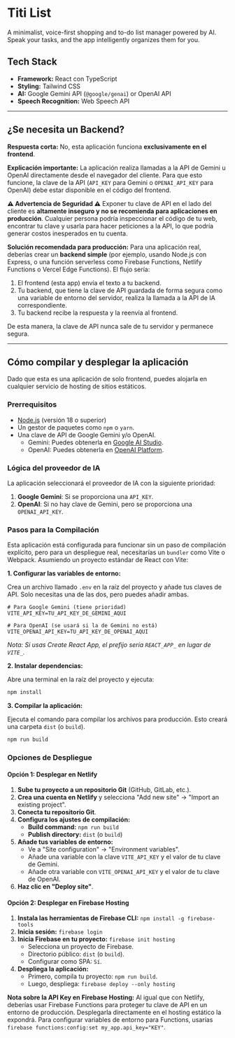 # Titi List

A minimalist, voice-first shopping and to-do list manager powered by AI. Speak your tasks, and the app intelligently organizes them for you.

## Tech Stack

- **Framework:** React con TypeScript
- **Styling:** Tailwind CSS
- **AI:** Google Gemini API (`@google/genai`) or OpenAI API
- **Speech Recognition:** Web Speech API

---

## ¿Se necesita un Backend?

**Respuesta corta:** No, esta aplicación funciona **exclusivamente en el frontend**.

**Explicación importante:**
La aplicación realiza llamadas a la API de Gemini u OpenAI directamente desde el navegador del cliente. Para que esto funcione, la clave de la API (`API_KEY` para Gemini o `OPENAI_API_KEY` para OpenAI) debe estar disponible en el código del frontend.

**⚠️ Advertencia de Seguridad ⚠️**
Exponer tu clave de API en el lado del cliente es **altamente inseguro y no se recomienda para aplicaciones en producción**. Cualquier persona podría inspeccionar el código de tu web, encontrar tu clave y usarla para hacer peticiones a la API, lo que podría generar costos inesperados en tu cuenta.

**Solución recomendada para producción:**
Para una aplicación real, deberías crear un **backend simple** (por ejemplo, usando Node.js con Express, o una función serverless como Firebase Functions, Netlify Functions o Vercel Edge Functions). El flujo sería:
1.  El frontend (esta app) envía el texto a tu backend.
2.  Tu backend, que tiene la clave de API guardada de forma segura como una variable de entorno del servidor, realiza la llamada a la API de IA correspondiente.
3.  Tu backend recibe la respuesta y la reenvía al frontend.

De esta manera, la clave de API nunca sale de tu servidor y permanece segura.

---

## Cómo compilar y desplegar la aplicación

Dado que esta es una aplicación de solo frontend, puedes alojarla en cualquier servicio de hosting de sitios estáticos.

### Prerrequisitos
- [Node.js](https://nodejs.org/) (versión 18 o superior)
- Un gestor de paquetes como `npm` o `yarn`.
- Una clave de API de Google Gemini y/o OpenAI.
  - Gemini: Puedes obtenerla en [Google AI Studio](https://aistudio.google.com/app/apikey).
  - OpenAI: Puedes obtenerla en [OpenAI Platform](https://platform.openai.com/api-keys).

### Lógica del proveedor de IA
La aplicación seleccionará el proveedor de IA con la siguiente prioridad:
1.  **Google Gemini**: Si se proporciona una `API_KEY`.
2.  **OpenAI**: Si no hay clave de Gemini, pero se proporciona una `OPENAI_API_KEY`.

### Pasos para la Compilación

Esta aplicación está configurada para funcionar sin un paso de compilación explícito, pero para un despliegue real, necesitarías un `bundler` como Vite o Webpack. Asumiendo un proyecto estándar de React con Vite:

**1. Configurar las variables de entorno:**

Crea un archivo llamado `.env` en la raíz del proyecto y añade tus claves de API. Solo necesitas una de las dos, pero puedes añadir ambas.

```
# Para Google Gemini (tiene prioridad)
VITE_API_KEY=TU_API_KEY_DE_GEMINI_AQUI

# Para OpenAI (se usará si la de Gemini no está)
VITE_OPENAI_API_KEY=TU_API_KEY_DE_OPENAI_AQUI
```
*Nota: Si usas Create React App, el prefijo sería `REACT_APP_` en lugar de `VITE_`.*

**2. Instalar dependencias:**

Abre una terminal en la raíz del proyecto y ejecuta:
```bash
npm install
```

**3. Compilar la aplicación:**

Ejecuta el comando para compilar los archivos para producción. Esto creará una carpeta `dist` (o `build`).
```bash
npm run build
```

### Opciones de Despliegue

#### Opción 1: Desplegar en Netlify

1.  **Sube tu proyecto a un repositorio Git** (GitHub, GitLab, etc.).
2.  **Crea una cuenta en Netlify** y selecciona "Add new site" -> "Import an existing project".
3.  **Conecta tu repositorio Git**.
4.  **Configura los ajustes de compilación:**
    -   **Build command:** `npm run build`
    -   **Publish directory:** `dist` (o `build`)
5.  **Añade tus variables de entorno:**
    -   Ve a "Site configuration" -> "Environment variables".
    -   Añade una variable con la clave `VITE_API_KEY` y el valor de tu clave de Gemini.
    -   Añade otra variable con `VITE_OPENAI_API_KEY` y el valor de tu clave de OpenAI.
6.  **Haz clic en "Deploy site"**.

#### Opción 2: Desplegar en Firebase Hosting

1.  **Instala las herramientas de Firebase CLI:** `npm install -g firebase-tools`
2.  **Inicia sesión:** `firebase login`
3.  **Inicia Firebase en tu proyecto:** `firebase init hosting`
    -   Selecciona un proyecto de Firebase.
    -   Directorio público: `dist` (o `build`).
    -   Configurar como SPA: `Sí`.
4.  **Despliega la aplicación:**
    -   Primero, compila tu proyecto: `npm run build`.
    -   Luego, despliega: `firebase deploy --only hosting`

**Nota sobre la API Key en Firebase Hosting:** Al igual que con Netlify, deberías usar Firebase Functions para proteger tu clave de API en un entorno de producción. Desplegarla directamente en el hosting estático la expondrá. Para configurar variables de entorno para Functions, usarías `firebase functions:config:set my_app.api_key="KEY"`.